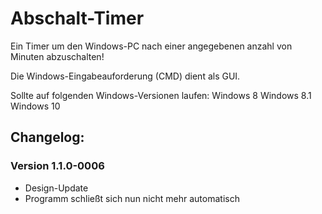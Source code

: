 # Abschalt-Timer
Ein Timer um den Windows-PC nach einer angegebenen anzahl von Minuten abzuschalten!

Die Windows-Eingabeauforderung (CMD) dient als GUI.

Sollte auf folgenden Windows-Versionen laufen:
Windows 8
Windows 8.1
Windows 10


## Changelog:

### Version 1.1.0-0006

- Design-Update
- Programm schließt sich nun nicht mehr automatisch
